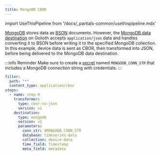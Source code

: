 ```yaml
---
title: MongoDB CBOR
---
```

import UseThisPipeline from '/docs/_partials-common/usethispipeline.mdx'

[MongoDB](https://www.mongodb.com/) stores data as [BSON](https://bsonspec.org/)
documents. However, the [MongoDB data
destination](/data-routing/destinations/mongodb) on Golioth accepts
`application/json` data and handles converting it to BSON before writing it to
the specified MongoDB collection. In this example, device data is sent as CBOR,
then transformed into JSON, before being delivered to the MongoDB data
destination.

:::info Reminder
Make sure to create a [secret](/data-routing/secrets) named `MONGODB_CONN_STR`
that includes a MongoDB connection string with credentials.
:::

<UseThisPipeline name="MongoDB CBOR" pipeline="ZmlsdGVyOgogIHBhdGg6ICIqIgogIGNvbnRlbnRfdHlwZTogYXBwbGljYXRpb24vY2JvcgpzdGVwczoKICAtIG5hbWU6IHN0ZXAtMAogICAgdHJhbnNmb3JtZXI6CiAgICAgIHR5cGU6IGNib3ItdG8tanNvbgogICAgICB2ZXJzaW9uOiB2MQogICAgZGVzdGluYXRpb246CiAgICAgIHR5cGU6IG1vbmdvZGIKICAgICAgdmVyc2lvbjogdjEKICAgICAgcGFyYW1ldGVyczoKICAgICAgICBjb25uX3N0cjogJE1PTkdPREJfQ09OTl9TVFIKICAgICAgICBkYXRhYmFzZTogdGltZXNlcmllcy1kYXRhCiAgICAgICAgY29sbGVjdGlvbjogZGV2aWNlLWRhdGEKICAgICAgICB0aW1lX2ZpZWxkOiB0aW1lc3RhbXAKICAgICAgICBtZXRhX2ZpZWxkOiBtZXRhZGF0YQ=="/>

```yaml
filter:
  path: "*"
  content_type: application/cbor
steps:
  - name: step-0
    transformer:
      type: cbor-to-json
      version: v1
    destination:
      type: mongodb
      version: v1
      parameters:
        conn_str: $MONGODB_CONN_STR
        database: timeseries-data
        collection: device-data
        time_field: timestamp
        meta_field: metadata
```
